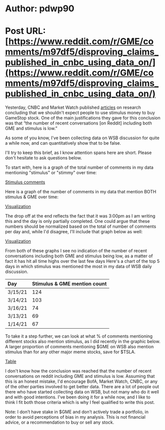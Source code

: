 # Author: pdwp90
# Post URL: [https://www.reddit.com/r/GME/comments/m97df5/disproving_claims_published_in_cnbc_using_data_on/](https://www.reddit.com/r/GME/comments/m97df5/disproving_claims_published_in_cnbc_using_data_on/)


Yesterday, CNBC and Market Watch published [articles](https://www.cnbc.com/2021/03/19/stimulus-checks-unlikely-to-spur-another-gamestop-mania-says-bofa.html) on research concluding that we shouldn't expect people to use stimulus money to buy GameStop stock. One of the main justifications they gave for this conclusion was that “the number of recent conversations \[on Reddit\] including both GME and stimulus is low.”

As some of you know, I’ve been collecting data on WSB discussion for quite a while now, and can quantitatively show that to be false.

I'll try to keep this brief, as I know attention spans here are short. Please don't hesitate to ask questions below.

To start with, here is a graph of the total number of comments in my data mentioning "stimulus" or "stimmy" over time:

[Stimulus comments](https://preview.redd.it/zm345ypdt6o61.png?width=1730&format=png&auto=webp&s=82f0806559dc94b6269e1bc173d4c8080b8c810c)

Here is a graph of the number of comments in my data that mention BOTH stimulus & GME over time:

[Visualization](https://preview.redd.it/54s7birft6o61.png?width=1730&format=png&auto=webp&s=3370b81da07fef88f25ffa5181e4e2188c4ea34f)

The drop off at the end reflects the fact that it was 3:00pm as I am writing this and the day is only partially completed. One could argue that these numbers should be normalized based on the total of number of comments per day and, while I'd disagree, I'll include that graph below as well:

[Visualization](https://preview.redd.it/g1roip7it6o61.png?width=1730&format=png&auto=webp&s=df9cefd4b36fea588e54ed9d1c599d5cb61a2c01)

From both of these graphs I see no indication of the number of recent conversations including both GME and stimulus being low, as a matter of fact it has hit all time highs over the last few days Here's a chart of the top 5 days in which stimulus was mentioned the most in my data of WSB daily discussion.

|**Day**|**Stimulus & GME mention count**|
|:-|:-|
|3/15/21|124|
|3/14/21|103|
|3/16/21|74|
|3/13/21|69|
|1/14/21|67|

To take it a step further, we can look at what % of comments mentioning different stocks also mention stimulus, as I did recently in the graphic below. A larger proportion of comments mentioning $GME on WSB also mention stimulus than for any other major meme stocks, save for $TSLA.

[Table](https://preview.redd.it/7oxjt2ukt6o61.png?width=1072&format=png&auto=webp&s=f9a1d42a27108bbc1d90253bb36ab05a843d6e77)

I don't know how the conclusion was reached that the number of recent conversations on reddit including GME and stimulus is low. Assuming that this is an honest mistake, I'd encourage BofA, Market Watch, CNBC, or any of the other parties involved to get better data. There are a lot of people out there who have started collecting data on WSB, but not many who do it well and with good intentions. I've been doing it for a while now, and I like to think I fit both those criteria which is why I feel qualified to write this post.

Note:  I don’t have stake in $GME and don’t actively trade a portfolio, in order to avoid perceptions of bias in my analysis. This is not financial advice, or a recommendation to buy or sell any stock.